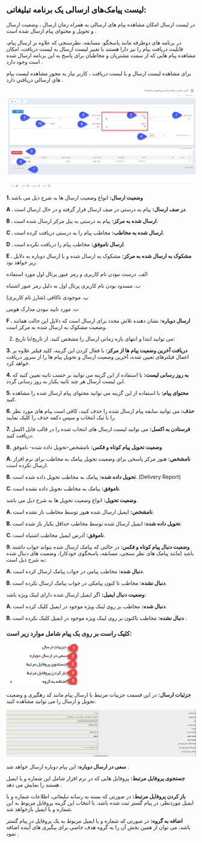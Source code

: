 ##   لیست پیامک‌های ارسالی  یک برنامه تبلیغاتی:



در لیست ارسال امکان مشاهده پیام های ارسالی به همراه زمان ارسال ، وضعیت ارسال و تحویل و محتوای پیام ارسال شده است .

 در برنامه های دوطرفه مانند پاسخگو، مسابقه، نظرسنجی که علاوه بر ارسال پیام، قابلیت دریافت پیام را نیز دارا هستند با تغییر لیست ارسال به لیست دریافت، امکان مشاهده پیام هایی که از سمت مشتریان و مخاطبان برای پاسخ به این برنامه ارسال شده است وجود دارد .

برای مشاهده لیست ارسال و یا لیست دریافت ، کاربر نیاز به مجوز مشاهده ليست پيام هاي ارسالي  دريافتي دارد .

![](6.png)

**1. وضعیت ارسال:**  انواع وضعیت ارسال ها به شرح ذیل می باشد

**A . در صف ارسال:** پیام به درستی در صف ارسال قرار گرفته و در حال ارسال است.

**B . ارسال شده به مرکز:** پیام به درستی به پنل مرکز  ارسال شده است.

**C . ارسال شده به مخاطب:** مخاطب پیام را به درستی دریافت کرده است.

**D . ارسال ناموفق:** مخاطب پیام را دریافت نکرده است.

**E . مشکوک به ارسال شده به مرکز:** مشکوک به ارسال شده و یا ارسال دوباره به دلایل زیر خواهد بود.

 الف. درست نبودن نام کاربری و رمز عبور پرتال اول مورد استفاده

 ب. مسدود بودن نام کاربری پرتال اول به دلیل رمز عبور اشتباه

 پ. موجودی ناکافی (شارژ نام کاربری)

  ت. مورد تایید نبودن مدارک هویتی

**F . ارسال دوباره:** نشان دهنده تلاش مجدد برای ارسال است که دلایل این حالت همانند وضعیت مشکوک به ارسال شده به مرکز است.

2. می توانید ابتدا و انتهای بازه زمانی ارسال را مشخص کنید. از تاریخ/تا تاریخ:  

**3. دریافت آخرین وضعیت پیام ها از مرکز:**  با فعال کردن این گزینه، کلید فیلتر علاوه بر اعمال فیلترهای تعیین شده، آخرین وضعیت ارسال و تحویل  پیام ها را از سرور دریافت خواهد کرد.

**4. به روز رسانی لیست:** با استفاده از این گزینه می توانید بر حسب ثانیه تعیین کنید که این لیست ارسال هر چند ثانیه یکبار به روز رسانی گردد.

**5. محتوای پیام:** با استفاده از این گزینه می توانید محتوای پیام ارسال شده را مشاهده کنید.

**6. حذف:** می توانید سابقه پیام ارسال شده را حذف کنید، کافی است پیام های مورد نظر را با تیک انتخاب و سپس دکمه حذف را کلیک نمایید.

**7. فرستادن به اکسل:** می توانید لیست ارسال های انتخاب شده را در قالب فایل اکسل دریافت کنید.

**8. وضعیت تحویل  پیام کوتاه و فکس:**  نامشخص-تحویل داده شده- ناموفق

**A. نامشخص:** هنوز مرکز پاسخی برای وضعیت تحویل پیامک به مخاطب  برای نرم افزار ارسال نکرده است.

**B. تحویل داده شده:**  پیامک به مخاطب تحویل داده شده است. (Delivery Report)

**C. ناموفق:** پیامک به مخاطب تحویل داده نشده است.

**وضعیت تحویل:** انواع وضعیت تحویل ها به شرح ذیل می باشد.

**A. نامشخص:** ایمیل ارسال شده هنوز توسط مخاطب باز نشده است.

**B. تحویل داده شده:**  ایمیل ارسال شده توسط مخاطب حداقل یکبار باز شده است.

**C. ناموفق:** آدرس ایمیل مخاطب اشتباه است.

**9. وضعیت دنبال پیام کوتاه و فکس:** در حالتی که پیامک ارسال شده بتواند جواب داشته باشد (مانند پیامک های نظر سنجی، مسابقه، پاسخگوی خودکار)، وضعیت های دنبال شده به شرح ذیل است:

**A. دنبال شده:**  مخاطب پیامی در جواب پیامک ارسال کرده است.

**B. دنبال نشده:** مخاطب تا کنون پیامکی در جواب پیامک ارسال نکرده است.

**وضعیت دنبال ایمیل:** اگر ایمیل ارسال شده دارای لینک ویژه باشد:

**A. دنبال شده:** مخاطب بر روی لینک ویژه موجود در ایمیل کلیک کرده است.

**B. دنبال نشده:** مخاطب تاکنون بر روی لینک ویژه موجود در ایمیل کلیک نکرده است .

### کلیک راست بر روی یک پیام شامل موارد زیر است:

![](send2.png)

**جزئیات ارسال:** در این قسمت جزییات مرتبط با ارسال پیام مانند کد رهگیری و وضعیت تحویل و ارسال را می توانید مشاهده کنید.

![](send3.png)

**سعی در ارسال دوباره:** این پیام دوباره ارسال خواهد شد .

**جستجوی پروفایل مرتبط:**  پروفایل هایی که در نرم افزار شامل این شماره و یا ایمیل هستند را نمایش می دهد .

**باز کردن پروفایل مرتبط:** در صورتی که بسته به رسانه تبلیغاتی، اطلاعات شماره و یا ایمیل موردنظر، در پیام گستر ثبت شده باشد، با انتخاب این گزینه پروفایل مربوط به این شماره و یا ایمیل بازخواهد شد.

**اضافه به گروه:** در صورتی که شماره و یا ایمیل مربوط به یک پروفایل در پیام گستر باشد، می توان از همین بخش آن را به گروه هدف خاصی برای پیگیری های آینده اضافه نمود .






